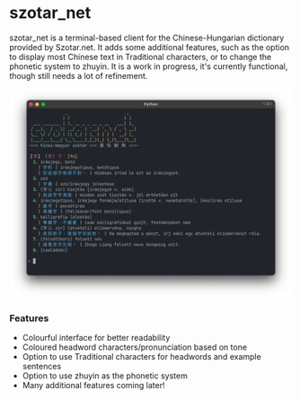 # szotar_net

szotar_net is a terminal-based client for the Chinese-Hungarian dictionary provided by Szotar.net. It adds some additional features, such as the option to display most Chinese text in Traditional characters, or to change the phonetic system to zhuyin. It is a work in progress, it's currently functional, though still needs a lot of refinement.

![Screenshot of the application using interactive shell mode](screenshot.png)

### Features
- Colourful interface for better readability
- Coloured headword characters/pronunciation based on tone
- Option to use Traditional characters for headwords and example sentences
- Option to use zhuyin as the phonetic system
- Many additional features coming later!
